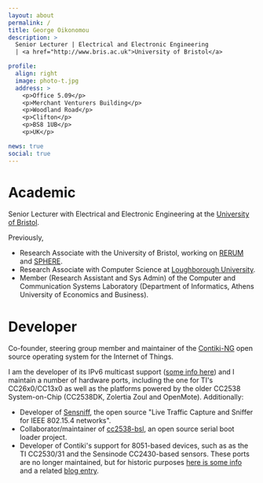 ```yaml
---
layout: about
permalink: /
title: George Oikonomou
description: >
  Senior Lecturer | Electrical and Electronic Engineering
  | <a href="http://www.bris.ac.uk">University of Bristol</a>

profile:
  align: right
  image: photo-t.jpg
  address: >
    <p>Office 5.09</p>
    <p>Merchant Venturers Building</p>
    <p>Woodland Road</p>
    <p>Clifton</p>
    <p>BS8 1UB</p>
    <p>UK</p>

news: true
social: true
---
```


# Academic

Senior Lecturer with Electrical and Electronic Engineering
at the [University of Bristol](http://www.bris.ac.uk).

Previously,

* Research Associate with the University of Bristol, working on
  [RERUM](https://ict-rerum.eu) and [SPHERE](http://irc-sphere.ac.uk).
* Research Associate with Computer Science at
    [Loughborough University](http://www.lboro.ac.uk).
* Member (Research Assistant and Sys Admin) of the Computer and Communication
  Systems Laboratory (Department of Informatics, Athens University of Economics
  and Business).

# Developer

Co-founder, steering group member and maintainer of the
[Contiki-NG](http://www.contiki-ng.org) open source operating system for the
Internet of Things.

I am the developer of its IPv6 multicast support
([some info here](http://blog.spd.gr/2012/04/multicast-support-for-6lowpans-with.html))
and I maintain a number of hardware ports, including the one for TI's
CC26x0/CC13x0 as well as the platforms powered by the older CC2538 System-on-Chip
(CC2538DK, Zolertia Zoul and OpenMote). Additionally:

* Developer of [Sensniff](https://github.com/g-oikonomou/sensniff), the
  open source "Live Traffic Capture and Sniffer for IEEE 802.15.4 networks".
* Collaborator/maintainer of [cc2538-bsl](https://github.com/JelmerT/cc2538-bsl),
  an open source serial boot loader project.
* Developer of Contiki's support for 8051-based devices, such as as the TI
  CC2530/31 and the Sensinode CC2430-based sensors. These ports are no longer
  maintained, but for historic purposes
  [here is some info](github.com/contiki-os/contiki/wiki/8051-Based-Platforms)
  and a related
  [blog entry](href="http://blog.spd.gr/2011/12/contiki-for-cc2530-with-uipv6rpl.html).
